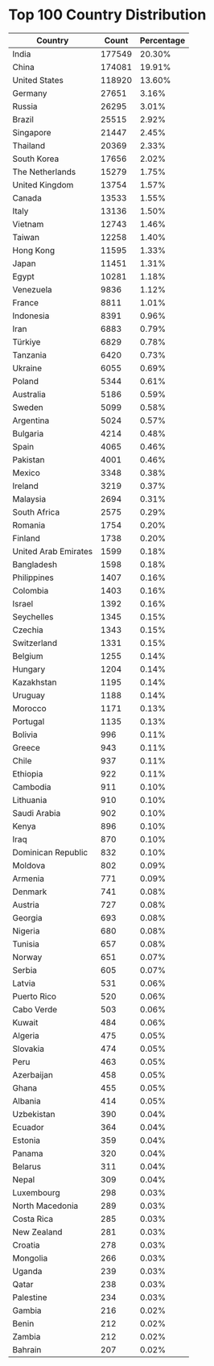 # Top 100 Country Distribution
| Country | Count | Percentage |
|----|----|----|
| India | 177549 | 20.30% |
| China | 174081 | 19.91% |
| United States | 118920 | 13.60% |
| Germany | 27651 | 3.16% |
| Russia | 26295 | 3.01% |
| Brazil | 25515 | 2.92% |
| Singapore | 21447 | 2.45% |
| Thailand | 20369 | 2.33% |
| South Korea | 17656 | 2.02% |
| The Netherlands | 15279 | 1.75% |
| United Kingdom | 13754 | 1.57% |
| Canada | 13533 | 1.55% |
| Italy | 13136 | 1.50% |
| Vietnam | 12743 | 1.46% |
| Taiwan | 12258 | 1.40% |
| Hong Kong | 11595 | 1.33% |
| Japan | 11451 | 1.31% |
| Egypt | 10281 | 1.18% |
| Venezuela | 9836 | 1.12% |
| France | 8811 | 1.01% |
| Indonesia | 8391 | 0.96% |
| Iran | 6883 | 0.79% |
| Türkiye | 6829 | 0.78% |
| Tanzania | 6420 | 0.73% |
| Ukraine | 6055 | 0.69% |
| Poland | 5344 | 0.61% |
| Australia | 5186 | 0.59% |
| Sweden | 5099 | 0.58% |
| Argentina | 5024 | 0.57% |
| Bulgaria | 4214 | 0.48% |
| Spain | 4065 | 0.46% |
| Pakistan | 4001 | 0.46% |
| Mexico | 3348 | 0.38% |
| Ireland | 3219 | 0.37% |
| Malaysia | 2694 | 0.31% |
| South Africa | 2575 | 0.29% |
| Romania | 1754 | 0.20% |
| Finland | 1738 | 0.20% |
| United Arab Emirates | 1599 | 0.18% |
| Bangladesh | 1598 | 0.18% |
| Philippines | 1407 | 0.16% |
| Colombia | 1403 | 0.16% |
| Israel | 1392 | 0.16% |
| Seychelles | 1345 | 0.15% |
| Czechia | 1343 | 0.15% |
| Switzerland | 1331 | 0.15% |
| Belgium | 1255 | 0.14% |
| Hungary | 1204 | 0.14% |
| Kazakhstan | 1195 | 0.14% |
| Uruguay | 1188 | 0.14% |
| Morocco | 1171 | 0.13% |
| Portugal | 1135 | 0.13% |
| Bolivia | 996 | 0.11% |
| Greece | 943 | 0.11% |
| Chile | 937 | 0.11% |
| Ethiopia | 922 | 0.11% |
| Cambodia | 911 | 0.10% |
| Lithuania | 910 | 0.10% |
| Saudi Arabia | 902 | 0.10% |
| Kenya | 896 | 0.10% |
| Iraq | 870 | 0.10% |
| Dominican Republic | 832 | 0.10% |
| Moldova | 802 | 0.09% |
| Armenia | 771 | 0.09% |
| Denmark | 741 | 0.08% |
| Austria | 727 | 0.08% |
| Georgia | 693 | 0.08% |
| Nigeria | 680 | 0.08% |
| Tunisia | 657 | 0.08% |
| Norway | 651 | 0.07% |
| Serbia | 605 | 0.07% |
| Latvia | 531 | 0.06% |
| Puerto Rico | 520 | 0.06% |
| Cabo Verde | 503 | 0.06% |
| Kuwait | 484 | 0.06% |
| Algeria | 475 | 0.05% |
| Slovakia | 474 | 0.05% |
| Peru | 463 | 0.05% |
| Azerbaijan | 458 | 0.05% |
| Ghana | 455 | 0.05% |
| Albania | 414 | 0.05% |
| Uzbekistan | 390 | 0.04% |
| Ecuador | 364 | 0.04% |
| Estonia | 359 | 0.04% |
| Panama | 320 | 0.04% |
| Belarus | 311 | 0.04% |
| Nepal | 309 | 0.04% |
| Luxembourg | 298 | 0.03% |
| North Macedonia | 289 | 0.03% |
| Costa Rica | 285 | 0.03% |
| New Zealand | 281 | 0.03% |
| Croatia | 278 | 0.03% |
| Mongolia | 266 | 0.03% |
| Uganda | 239 | 0.03% |
| Qatar | 238 | 0.03% |
| Palestine | 234 | 0.03% |
| Gambia | 216 | 0.02% |
| Benin | 212 | 0.02% |
| Zambia | 212 | 0.02% |
| Bahrain | 207 | 0.02% |

